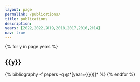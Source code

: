 ```yaml
---
layout: page
permalink: /publications/
title: publications
description: 
years: [2022,2022,2019,2018,2017,2016,2014]
nav: true
---
```


<div class="publications">

{% for y in page.years %}
  <h2 class="year">{{y}}</h2>
  {% bibliography -f papers -q @*[year={{y}}]* %}
{% endfor %}

</div>
